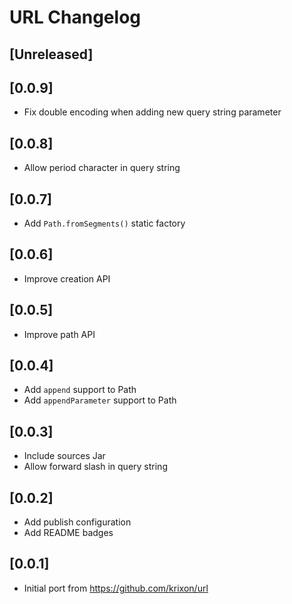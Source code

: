 <!-- Keep a Changelog guide -> https://keepachangelog.com -->

# URL Changelog

## [Unreleased]

## [0.0.9]
- Fix double encoding when adding new query string parameter

## [0.0.8]
- Allow period character in query string

## [0.0.7]
- Add `Path.fromSegments()` static factory

## [0.0.6]
- Improve creation API

## [0.0.5]
- Improve path API

## [0.0.4]
- Add `append` support to Path
- Add `appendParameter` support to Path

## [0.0.3]
- Include sources Jar
- Allow forward slash in query string

## [0.0.2]
- Add publish configuration
- Add README badges

## [0.0.1]
- Initial port from https://github.com/krixon/url